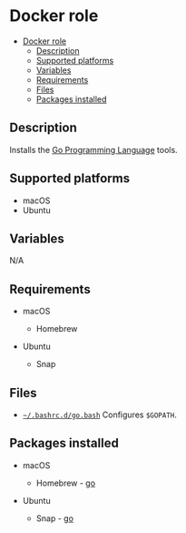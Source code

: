 # Docker role

- [Docker role](#docker-role)
  - [Description](#description)
  - [Supported platforms](#supported-platforms)
  - [Variables](#variables)
  - [Requirements](#requirements)
  - [Files](#files)
  - [Packages installed](#packages-installed)

## Description

Installs the [Go Programming Language](https://go.dev/) tools.

## Supported platforms

- macOS
- Ubuntu

## Variables

N/A

## Requirements

- macOS
  - Homebrew

- Ubuntu
  - Snap

## Files

- [`~/.bashrc.d/go.bash`](files/go.bash) Configures `$GOPATH`.

## Packages installed

- macOS
  - Homebrew - [go](https://formulae.brew.sh/formula/go)

- Ubuntu
  - Snap - [go](https://snapcraft.io/go)
